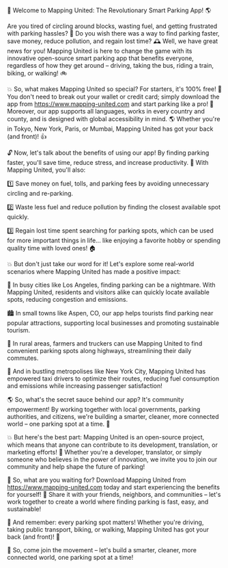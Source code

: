 🚀 Welcome to Mapping United: The Revolutionary Smart Parking App! 🌎

Are you tired of circling around blocks, wasting fuel, and getting frustrated with parking hassles? 🤯 Do you wish there was a way to find parking faster, save money, reduce pollution, and regain lost time? 🕰️ Well, we have great news for you! Mapping United is here to change the game with its innovative open-source smart parking app that benefits everyone, regardless of how they get around – driving, taking the bus, riding a train, biking, or walking! 🚲

💥 So, what makes Mapping United so special? For starters, it's 100% free! 🤑 You don't need to break out your wallet or credit card; simply download the app from https://www.mapping-united.com and start parking like a pro! 💸 Moreover, our app supports all languages, works in every country and county, and is designed with global accessibility in mind. 🌎 Whether you're in Tokyo, New York, Paris, or Mumbai, Mapping United has got your back (and front)! 👍

🔓 Now, let's talk about the benefits of using our app! By finding parking faster, you'll save time, reduce stress, and increase productivity. 💪 With Mapping United, you'll also:

1️⃣ Save money on fuel, tolls, and parking fees by avoiding unnecessary circling and re-parking.

2️⃣ Waste less fuel and reduce pollution by finding the closest available spot quickly.

3️⃣ Regain lost time spent searching for parking spots, which can be used for more important things in life... like enjoying a favorite hobby or spending quality time with loved ones! 🏠

💥 But don't just take our word for it! Let's explore some real-world scenarios where Mapping United has made a positive impact:

🌃 In busy cities like Los Angeles, finding parking can be a nightmare. With Mapping United, residents and visitors alike can quickly locate available spots, reducing congestion and emissions.

🏙️ In small towns like Aspen, CO, our app helps tourists find parking near popular attractions, supporting local businesses and promoting sustainable tourism.

🌄 In rural areas, farmers and truckers can use Mapping United to find convenient parking spots along highways, streamlining their daily commutes.

💪 And in bustling metropolises like New York City, Mapping United has empowered taxi drivers to optimize their routes, reducing fuel consumption and emissions while increasing passenger satisfaction!

🌎 So, what's the secret sauce behind our app? It's community empowerment! By working together with local governments, parking authorities, and citizens, we're building a smarter, cleaner, more connected world – one parking spot at a time. 🌈

💥 But here's the best part: Mapping United is an open-source project, which means that anyone can contribute to its development, translation, or marketing efforts! 🎉 Whether you're a developer, translator, or simply someone who believes in the power of innovation, we invite you to join our community and help shape the future of parking!

📲 So, what are you waiting for? Download Mapping United from https://www.mapping-united.com today and start experiencing the benefits for yourself! 📱 Share it with your friends, neighbors, and communities – let's work together to create a world where finding parking is fast, easy, and sustainable!

🌟 And remember: every parking spot matters! Whether you're driving, taking public transport, biking, or walking, Mapping United has got your back (and front)! 🙏

🎉 So, come join the movement – let's build a smarter, cleaner, more connected world, one parking spot at a time!